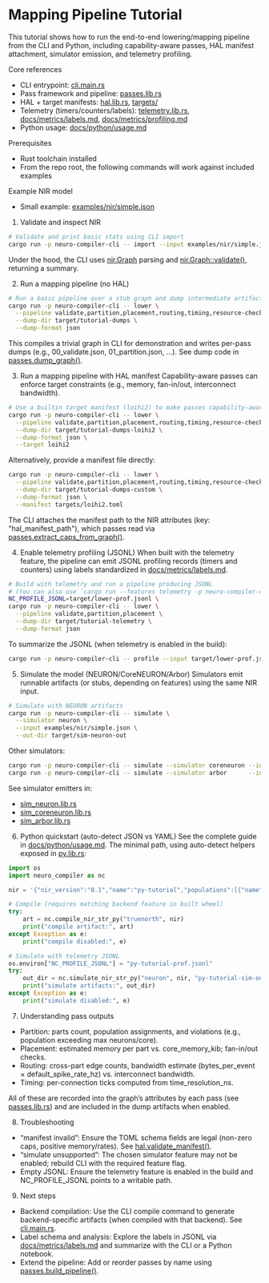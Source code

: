 # Mapping Pipeline Tutorial

This tutorial shows how to run the end-to-end lowering/mapping pipeline from the CLI and Python, including capability-aware passes, HAL manifest attachment, simulator emission, and telemetry profiling.

Core references
- CLI entrypoint: [cli.main.rs](crates/cli/src/main.rs:1)
- Pass framework and pipeline: [passes.lib.rs](crates/passes/src/lib.rs:1)
- HAL + target manifests: [hal.lib.rs](crates/hal/src/lib.rs:1), [targets/](targets)
- Telemetry (timers/counters/labels): [telemetry.lib.rs](crates/telemetry/src/lib.rs:1), [docs/metrics/labels.md](docs/metrics/labels.md), [docs/metrics/profiling.md](docs/metrics/profiling.md)
- Python usage: [docs/python/usage.md](docs/python/usage.md)

Prerequisites
- Rust toolchain installed
- From the repo root, the following commands will work against included examples

Example NIR model
- Small example: [examples/nir/simple.json](examples/nir/simple.json:1)

1) Validate and inspect NIR
```bash
# Validate and print basic stats using CLI import
cargo run -p neuro-compiler-cli -- import --input examples/nir/simple.json
```
Under the hood, the CLI uses [nir.Graph](crates/nir/src/lib.rs:1) parsing and [nir.Graph::validate()](crates/nir/src/lib.rs:1), returning a summary.

2) Run a mapping pipeline (no HAL)
```bash
# Run a basic pipeline over a stub graph and dump intermediate artifacts in JSON
cargo run -p neuro-compiler-cli -- lower \
  --pipeline validate,partition,placement,routing,timing,resource-check \
  --dump-dir target/tutorial-dumps \
  --dump-format json
```
This compiles a trivial graph in CLI for demonstration and writes per-pass dumps (e.g., 00_validate.json, 01_partition.json, …). See dump code in [passes.dump_graph()](crates/passes/src/lib.rs:519).

3) Run a mapping pipeline with HAL manifest
Capability-aware passes can enforce target constraints (e.g., memory, fan-in/out, interconnect bandwidth).

```bash
# Use a builtin target manifest (loihi2) to make passes capability-aware
cargo run -p neuro-compiler-cli -- lower \
  --pipeline validate,partition,placement,routing,timing,resource-check \
  --dump-dir target/tutorial-dumps-loihi2 \
  --dump-format json \
  --target loihi2
```

Alternatively, provide a manifest file directly:
```bash
cargo run -p neuro-compiler-cli -- lower \
  --pipeline validate,partition,placement,routing,timing,resource-check \
  --dump-dir target/tutorial-dumps-custom \
  --dump-format json \
  --manifest targets/loihi2.toml
```
The CLI attaches the manifest path to the NIR attributes (key: "hal_manifest_path"), which passes read via [passes.extract_caps_from_graph()](crates/passes/src/lib.rs:64).

4) Enable telemetry profiling (JSONL)
When built with the telemetry feature, the pipeline can emit JSONL profiling records (timers and counters) using labels standardized in [docs/metrics/labels.md](docs/metrics/labels.md).

```bash
# Build with telemetry and run a pipeline producing JSONL
# (You can also use `cargo run --features telemetry -p neuro-compiler-cli -- ...` if features are opt-in)
NC_PROFILE_JSONL=target/lower-prof.jsonl \
cargo run -p neuro-compiler-cli -- lower \
  --pipeline validate,partition,placement \
  --dump-dir target/tutorial-telemetry \
  --dump-format json
```

To summarize the JSONL (when telemetry is enabled in the build):
```bash
cargo run -p neuro-compiler-cli -- profile --input target/lower-prof.jsonl
```

5) Simulate the model (NEURON/CoreNEURON/Arbor)
Simulators emit runnable artifacts (or stubs, depending on features) using the same NIR input.

```bash
# Simulate with NEURON artifacts
cargo run -p neuro-compiler-cli -- simulate \
  --simulator neuron \
  --input examples/nir/simple.json \
  --out-dir target/sim-neuron-out
```
Other simulators:
```bash
cargo run -p neuro-compiler-cli -- simulate --simulator coreneuron --input examples/nir/simple.json --out-dir target/sim-coreneuron-out
cargo run -p neuro-compiler-cli -- simulate --simulator arbor      --input examples/nir/simple.json --out-dir target/sim-arbor-out
```
See simulator emitters in:
- [sim_neuron.lib.rs](crates/sim_neuron/src/lib.rs:1)
- [sim_coreneuron.lib.rs](crates/sim_coreneuron/src/lib.rs:1)
- [sim_arbor.lib.rs](crates/sim_arbor/src/lib.rs:1)

6) Python quickstart (auto-detect JSON vs YAML)
See the complete guide in [docs/python/usage.md](docs/python/usage.md). The minimal path, using auto-detect helpers exposed in [py.lib.rs](crates/py/src/lib.rs:1):

```python
import os
import neuro_compiler as nc

nir = '{"nir_version":"0.1","name":"py-tutorial","populations":[{"name":"A","size":1,"model":"LIF","params":{}},{"name":"B","size":1,"model":"LIF","params":{}}],"connections":[{"pre":"A","post":"B","weight":0.5,"delay_ms":0.0}],"probes":[]}'

# Compile (requires matching backend feature in built wheel)
try:
    art = nc.compile_nir_str_py("truenorth", nir)
    print("compile artifact:", art)
except Exception as e:
    print("compile disabled:", e)

# Simulate with telemetry JSONL
os.environ["NC_PROFILE_JSONL"] = "py-tutorial-prof.jsonl"
try:
    out_dir = nc.simulate_nir_str_py("neuron", nir, "py-tutorial-sim-out")
    print("simulate artifacts:", out_dir)
except Exception as e:
    print("simulate disabled:", e)
```

7) Understanding pass outputs
- Partition: parts count, population assignments, and violations (e.g., population exceeding max neurons/core).
- Placement: estimated memory per part vs. core_memory_kib; fan-in/out checks.
- Routing: cross-part edge counts, bandwidth estimate (bytes_per_event × default_spike_rate_hz) vs. interconnect bandwidth.
- Timing: per-connection ticks computed from time_resolution_ns.

All of these are recorded into the graph’s attributes by each pass (see [passes.lib.rs](crates/passes/src/lib.rs:1)) and are included in the dump artifacts when enabled.

8) Troubleshooting
- “manifest invalid”: Ensure the TOML schema fields are legal (non-zero caps, positive memory/rates). See [hal.validate_manifest()](crates/hal/src/lib.rs:95).
- “simulate unsupported”: The chosen simulator feature may not be enabled; rebuild CLI with the required feature flag.
- Empty JSONL: Ensure the telemetry feature is enabled in the build and NC_PROFILE_JSONL points to a writable path.

9) Next steps
- Backend compilation: Use the CLI compile command to generate backend-specific artifacts (when compiled with that backend). See [cli.main.rs](crates/cli/src/main.rs:1).
- Label schema and analysis: Explore the labels in JSONL via [docs/metrics/labels.md](docs/metrics/labels.md) and summarize with the CLI or a Python notebook.
- Extend the pipeline: Add or reorder passes by name using [passes.build_pipeline()](crates/passes/src/lib.rs:545).
